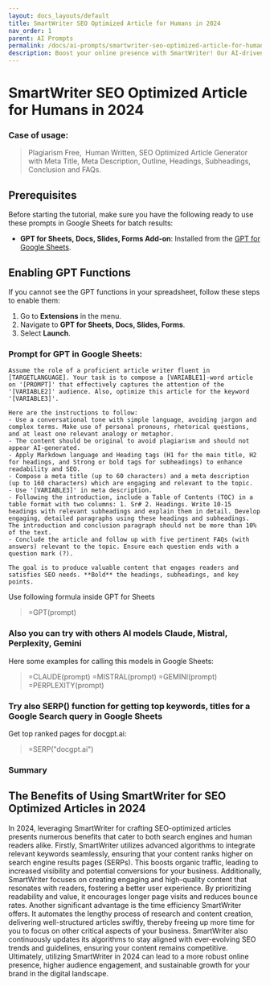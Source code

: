 ```yaml
---
layout: docs_layouts/default
title: SmartWriter SEO Optimized Article for Humans in 2024
nav_order: 1
parent: AI Prompts
permalink: /docs/ai-prompts/smartwriter-seo-optimized-article-for-humans-in-2024
description: Boost your online presence with SmartWriter! Our AI-driven SEO Optimized Articles for Humans in 2024 ensure engaging, high-quality content that ranks well on search engines. Perfect for blogs, websites, and more. Elevate your SEO strategy today!
---
```


# SmartWriter SEO Optimized Article for Humans in 2024

### Case of usage:
>  Plagiarism Free, ️ Human Written,  SEO Optimized Article Generator with Meta Title, Meta Description,  Outline, Headings, Subheadings, Conclusion and  FAQs. 

## Prerequisites

Before starting the tutorial, make sure you have the following ready to use these prompts in Google Sheets for batch results:

- **GPT for Sheets, Docs, Slides, Forms Add-on**: Installed from the [GPT for Google Sheets](https://workspace.google.com/u/0/marketplace/app/gpt_for_sheets_docs_forms_slides/466607203252).

## Enabling GPT Functions

If you cannot see the GPT functions in your spreadsheet, follow these steps to enable them:

1. Go to **Extensions** in the menu.
2. Navigate to **GPT for Sheets, Docs, Slides, Forms**.
3. Select **Launch**.


### Prompt for GPT in Google Sheets:
```shell
Assume the role of a proficient article writer fluent in [TARGETLANGUAGE]. Your task is to compose a [VARIABLE1]-word article on '[PROMPT]' that effectively captures the attention of the '[VARIABLE2]' audience. Also, optimize this article for the keyword '[VARIABLE3]'.

Here are the instructions to follow:
- Use a conversational tone with simple language, avoiding jargon and complex terms. Make use of personal pronouns, rhetorical questions, and at least one relevant analogy or metaphor.
- The content should be original to avoid plagiarism and should not appear AI-generated.
- Apply Markdown language and Heading tags (H1 for the main title, H2 for headings, and Strong or bold tags for subheadings) to enhance readability and SEO.
- Compose a meta title (up to 60 characters) and a meta description (up to 160 characters) which are engaging and relevant to the topic.
- Use '[VARIABLE3]' in meta description.
- Following the introduction, include a Table of Contents (TOC) in a table format with two columns: 1. Sr# 2. Headings. Write 10-15 headings with relevant subheadings and explain them in detail. Develop engaging, detailed paragraphs using these headings and subheadings. The introduction and conclusion paragraph should not be more than 10% of the text.
- Conclude the article and follow up with five pertinent FAQs (with answers) relevant to the topic. Ensure each question ends with a question mark (?).

The goal is to produce valuable content that engages readers and satisfies SEO needs. **Bold** the headings, subheadings, and key points.
```

Use following formula inside GPT for Sheets
> =GPT(prompt)

### Also you can try with others AI models Claude, Mistral, Perplexity, Gemini
Here some examples for calling this models in Google Sheets:

> =CLAUDE(prompt)
> =MISTRAL(prompt)
> =GEMINI(prompt)
> =PERPLEXITY(prompt)


### Try also SERP() function for getting top keywords, titles for a Google Search query in Google Sheets

Get top ranked pages for docgpt.ai:

> =SERP("docgpt.ai")



### Summary
## The Benefits of Using SmartWriter for SEO Optimized Articles in 2024

In 2024, leveraging SmartWriter for crafting SEO-optimized articles presents numerous benefits that cater to both search engines and human readers alike. Firstly, SmartWriter utilizes advanced algorithms to integrate relevant keywords seamlessly, ensuring that your content ranks higher on search engine results pages (SERPs). This boosts organic traffic, leading to increased visibility and potential conversions for your business. Additionally, SmartWriter focuses on creating engaging and high-quality content that resonates with readers, fostering a better user experience. By prioritizing readability and value, it encourages longer page visits and reduces bounce rates. Another significant advantage is the time efficiency SmartWriter offers. It automates the lengthy process of research and content creation, delivering well-structured articles swiftly, thereby freeing up more time for you to focus on other critical aspects of your business. SmartWriter also continuously updates its algorithms to stay aligned with ever-evolving SEO trends and guidelines, ensuring your content remains competitive. Ultimately, utilizing SmartWriter in 2024 can lead to a more robust online presence, higher audience engagement, and sustainable growth for your brand in the digital landscape.
